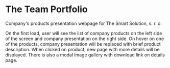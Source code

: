 # The Team Portfolio
Company's products presentation webpage for The Smart Solution, s. r. o.

On the first load, user will see the list of company products on the left side of the screen and company presentation on the right side. On hover on one of the products, company presentation will be replaced with brief product description. When clicked on product, new page with more details will be displayed. There is also a modal image gallery with download link on details page.

